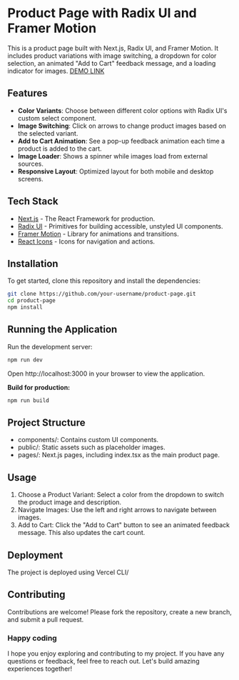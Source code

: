 # Product Page with Radix UI and Framer Motion

This is a product page built with Next.js, Radix UI, and Framer Motion. It includes product variations with image switching, a dropdown for color selection, an animated "Add to Cart" feedback message, and a loading indicator for images. [DEMO LINK](https://metakam-tt.vercel.app/)

## Features

- **Color Variants**: Choose between different color options with Radix UI's custom select component.
- **Image Switching**: Click on arrows to change product images based on the selected variant.
- **Add to Cart Animation**: See a pop-up feedback animation each time a product is added to the cart.
- **Image Loader**: Shows a spinner while images load from external sources.
- **Responsive Layout**: Optimized layout for both mobile and desktop screens.

## Tech Stack

- [Next.js](https://nextjs.org/) - The React Framework for production.
- [Radix UI](https://www.radix-ui.com/) - Primitives for building accessible, unstyled UI components.
- [Framer Motion](https://www.framer.com/motion/) - Library for animations and transitions.
- [React Icons](https://react-icons.github.io/react-icons/) - Icons for navigation and actions.

## Installation

To get started, clone this repository and install the dependencies:

```bash
git clone https://github.com/your-username/product-page.git
cd product-page
npm install
```

## Running the Application

Run the development server:

```bash
npm run dev
```

Open http://localhost:3000 in your browser to view the application.

**Build for production:**

```bash
npm run build
```

## Project Structure

- components/: Contains custom UI components.
- public/: Static assets such as placeholder images.
- pages/: Next.js pages, including index.tsx as the main product page.

## Usage

1. Choose a Product Variant: Select a color from the dropdown to switch the product image and description.
2. Navigate Images: Use the left and right arrows to navigate between images.
3. Add to Cart: Click the "Add to Cart" button to see an animated feedback message. This also updates the cart count.

## Deployment

The project is deployed using Vercel CLI/

## Contributing

Contributions are welcome! Please fork the repository, create a new branch, and submit a pull request.

### Happy coding

I hope you enjoy exploring and contributing to my project. If you have any questions or feedback, feel free to reach out. Let's build amazing experiences together!

